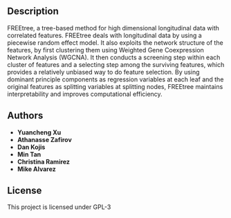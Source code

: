 ## Description 

FREEtree, a tree-based method for high dimensional longitudinal data with 
    correlated features. FREEtree deals with longitudinal data by using a 
    piecewise random effect model. It also exploits the network structure 
    of the features, by first clustering them using Weighted Gene Coexpression 
    Network Analysis (WGCNA). It then conducts a screening step within each 
    cluster of features and a selecting step among the surviving features, 
    which provides a relatively unbiased way to do feature selection. By 
    using dominant principle components as regression variables at each 
    leaf and the original features as splitting variables at splitting nodes, 
    FREEtree maintains interpretability and improves computational efficiency.

## Authors

* **Yuancheng Xu** 
* **Athanasse Zafirov**
* **Dan Kojis** 
* **Min Tan**  
* **Christina Ramirez**  
* **Mike Alvarez**

## License

This project is licensed under GPL-3

